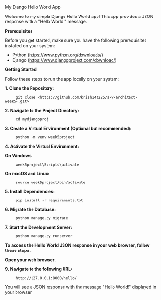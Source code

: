 My Django Hello World App

Welcome to my simple Django Hello World app! This app provides a JSON response with a "Hello World!" message.

**Prerequisites**

Before you get started, make sure you have the following prerequisites installed on your system:

- Python (https://www.python.org/downloads/)
- Django (https://www.djangoproject.com/download/)

**Getting Started**

Follow these steps to run the app locally on your system:

**1. Clone the Repository:**

         git clone <https://github.com/krish143225/s-w-architect-week5-.git>
   
**2. Navigate to the Project Directory:**

         cd mydjangoproj

**3. Create a Virtual Environment (Optional but recommended):**

         python -m venv week5project

**4. Activate the Virtual Environment:**

   **On Windows:**

         week5project\Scripts\activate

**On macOS and Linux:**

         source week5project/bin/activate

**5. Install Dependencies:**

         pip install -r requirements.txt

**6. Migrate the Database:**

         python manage.py migrate

**7. Start the Development Server:**

         python manage.py runserver

**To access the Hello World JSON response in your web browser, follow these steps:**

**Open your web browser**.

**9. Navigate to the following URL:**

         http://127.0.0.1:8000/hello/

You will see a JSON response with the message "Hello World!" displayed in your browser.

